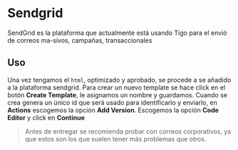 # Sendgrid

SendGrid es la plataforma que actualmente está usando Tigo para el envió de correos ma-sivos, campañas, transaccionales

## Uso

Una vez tengamos el `html`, optimizado y aprobado, se procede a se añadido a la plataforma sendgrid. Para crear un nuevo template se hace click en el botón **Create Template**, le asignamos un nombre y guardamos.
Cuando se crea genera un único id que será usado para identificarlo y enviarlo, en **Actions** escogemos la opción **Add Version**.
Escogemos la opción **Code Editor** y click en **Continue**

> Antes de entregar se recomienda probar con correos corporativos, ya que estos son los que suelen tener más problemas que otros.
